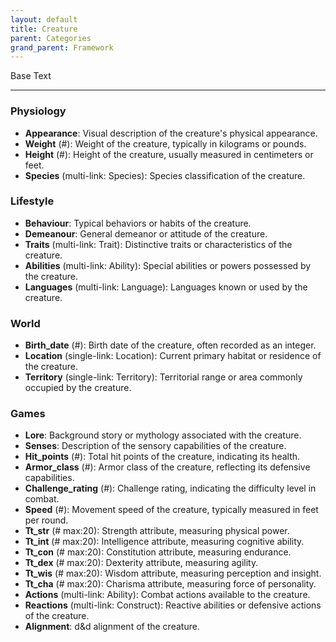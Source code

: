 ```yaml
---
layout: default
title: Creature
parent: Categories
grand_parent: Framework 
---
```


Base Text 

---
### Physiology
- **Appearance**: Visual description of the creature's physical appearance.
- **Weight** (#): Weight of the creature, typically in kilograms or pounds.
- **Height** (#): Height of the creature, usually measured in centimeters or feet.
- **Species** (multi-link: Species): Species classification of the creature.

### Lifestyle
- **Behaviour**: Typical behaviors or habits of the creature.
- **Demeanour**: General demeanor or attitude of the creature.
- **Traits** (multi-link: Trait): Distinctive traits or characteristics of the creature.
- **Abilities** (multi-link: Ability): Special abilities or powers possessed by the creature.
- **Languages** (multi-link: Language): Languages known or used by the creature.

### World
- **Birth_date** (#): Birth date of the creature, often recorded as an integer.
- **Location** (single-link: Location): Current primary habitat or residence of the creature.
- **Territory** (single-link: Territory): Territorial range or area commonly occupied by the creature.

### Games
- **Lore**: Background story or mythology associated with the creature.
- **Senses**: Description of the sensory capabilities of the creature.
- **Hit_points** (#): Total hit points of the creature, indicating its health.
- **Armor_class** (#): Armor class of the creature, reflecting its defensive capabilities.
- **Challenge_rating** (#): Challenge rating, indicating the difficulty level in combat.
- **Speed** (#): Movement speed of the creature, typically measured in feet per round.
- **Tt_str** (# max:20): Strength attribute, measuring physical power.
- **Tt_int** (# max:20): Intelligence attribute, measuring cognitive ability.
- **Tt_con** (# max:20): Constitution attribute, measuring endurance.
- **Tt_dex** (# max:20): Dexterity attribute, measuring agility.
- **Tt_wis** (# max:20): Wisdom attribute, measuring perception and insight.
- **Tt_cha** (# max:20): Charisma attribute, measuring force of personality.
- **Actions** (multi-link: Ability): Combat actions available to the creature.
- **Reactions** (multi-link: Construct): Reactive abilities or defensive actions of the creature.
- **Alignment**: d&d alignment of the creature.

